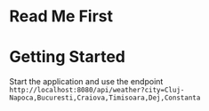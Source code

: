# Read Me First

# Getting Started

Start the application and use the endpoint `http://localhost:8080/api/weather?city=Cluj-Napoca,Bucuresti,Craiova,Timisoara,Dej,Constanta`